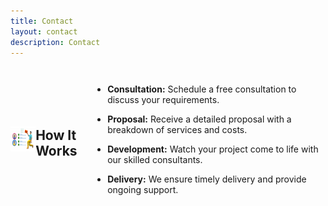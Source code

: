 ```yaml
---
title: Contact
layout: contact
description: Contact
---
```


<div style="display: flex; align-items: center;">
  <a href="images/Task Management - 640x427.png">
    <img src="images/Task Management - 640x427.png" alt=" " style="width: 40px; height: 40px; margin-right: 20px;">
  </a>
  <p>

  ##  How It Works


- **Consultation:** Schedule a free consultation to discuss your requirements.
- **Proposal:** Receive a detailed proposal with a breakdown of services and costs.
- **Development:** Watch your project come to life with our skilled consultants.
- **Delivery:** We ensure timely delivery and provide ongoing support.

  </p>
</div>


